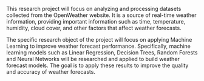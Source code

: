 
This research project will focus on analyzing and processing datasets collected from the OpenWeather website. It is a source of real-time weather information, providing important information such as time, temperature, humidity, cloud cover, and other factors that affect weather forecasts.

The specific research object of the project will focus on applying Machine Learning to improve weather forecast performance. Specifically, machine learning models such as Linear Regression, Decision Trees, Random Forests and Neural Networks will be researched and applied to build weather forecast models. The goal is to apply these results to improve the quality and accuracy of weather forecasts.
